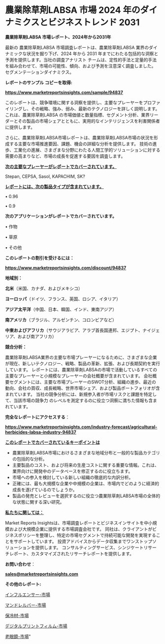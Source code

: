 # 農業除草剤LABSA 市場 2024 年のダイナミクスとビジネストレンド 2031

<strong>農業除草剤LABSA 市場レポート、2024年から2031年</strong>

最新の 農業除草剤LABSA 市場調査レポートは、農業除草剤LABSA 業界のダイナミックな状況を掘り下げ、2024 年から 2031 年までにわたる包括的な洞察と予測を提供します。当社の調査アナリスト チームは、定性的手法と定量的手法を組み合わせて、市場の可能性、傾向、および予測を注意深く調査しました。 セグメンテーションダイナミクス。



<strong>レポートのサンプル コピーを取得:</strong> <a href=https://www.marketreportsinsights.com/sample/94837>

<strong><u>https://www.marketreportsinsights.com/sample/94837</u></strong></a>

このレポートは、競争環境に関する洞察を提供し、主要なプレーヤーをプロファイリングし、その戦略、強み、弱み、最新のテクノロジーを詳しく説明します。 これは、農業除草剤LABSA の市場価値と数量指標、セグメント分析、業界リーダーとその製品の市場シェアとともに、実用的なインテリジェンスを利害関係者に提供します。

さらに、農業除草剤LABSA市場レポートは、農業除草剤LABSA市場の状況を形成する主要な市場推進要因、課題、機会の詳細な分析を提供します。 技術の進歩、工業化の進展、さまざまな分野にわたる人間工学的ソリューションに対する需要の高まりなど、市場の成長を促進する要因を調査します。



<strong><u>次の主要なプレーヤーがレポートでカバーされています。</u></strong>

Stepan, CEPSA, Sasol, KAPACHIM, SK?



<strong><u><b>レポートには、次の製品タイプが含まれています。</b></u></strong>

• 0.96

•  0.9



<strong><b>次のアプリケーションがレポートでカバーされています。</b></strong>

• 作物

• 草原

• その他



<strong><b>このレポートの割引を受けるには：</b></strong><a href=https://www.marketreportsinsights.com/discount/94837>

<strong><u>https://www.marketreportsinsights.com/discount/94837</u></strong></a>



<strong>地域別：</strong>



<strong>北米</strong>（米国、カナダ、およびメキシコ）



<strong>ヨーロッパ</strong>（ドイツ、フランス、英国、ロシア、イタリア）



<strong>アジア太平洋</strong>（中国、日本、韓国、インド、東南アジア）



<strong>南アメリカ</strong>（ブラジル、アルゼンチン、コロンビアなど）



<strong>中東およびアフリカ</strong>（サウジアラビア、アラブ首長国連邦、エジプト、ナイジェリア、および南アフリカ）



<strong>競合分析：</strong>

農業除草剤LABSA業界の主要な市場プレーヤーになるために、さまざまな企業が現在、新しいテクノロジー、戦略、製品の革新、拡張、および長期契約を実行しています。 レポートには、農業除草剤LABSAの市場で活動しているすべての主要なプレーヤーと小規模なプレーヤーの会社概要が含まれています。 会社概要セグメントには、主要な市場プレーヤーのSWOT分析、組織の進歩、最近の動向、会社の買収、成長戦略、世界市場シェア、および製品ポートフォリオが含まれています。 当社の競争分析には、新規参入者が市場リスクと課題を特定して、当該市場の競争力 のレベルを測定するのに役立つ洞察に満ちた情報も含まれています。



<strong>完全なレポートにアクセスする</strong>：

<a href=https://www.marketreportsinsights.com/industry-forecast/agricultural-herbicides-labsa-industry-94837>

<strong><u>https://www.marketreportsinsights.com/industry-forecast/agricultural-herbicides-labsa-industry-94837</u></strong></a>



<strong><u><b>このレポートでカバーされているキーポイントは</b></u></strong>
<ul>
  <li>農業除草剤LABSA市場におけるさまざまな地域分布と一般的な製品カテゴリの包括的な分析。</li>
  <li>主要製品のコスト、および将来の生産コストに関する重要な情報。これは、業界向けに開発中のデータベースを修正するのに役立ちます。</li>
  <li>市場への参入を検討している新しい組織の徹底的な内訳分析。</li>
  <li>正確には、最も大規模な企業や中規模の企業は、市場内でどのように経済的成長を遂げているのでしょうか。</li>
  <li>製品の発売とレビューを選択するのに役立つ農業除草剤LABSA市場の全体的な状態に関する深い研究。</li>
</ul>


<strong><u><b>私たちに関しては：</b></u></strong>

Market Reports Insightsは、市場調査レポートとビジネスインサイトを中小規模および大規模企業に提供する市場調査会社です。 同社は、クライアントがビジネスポリシーを整理し、特定の市場セグメントで持続可能な開発を実現することをサポートしています。 投資アドバイスからデータ収集までワンストップソリューションを提供します。 コンサルティングサービス、シンジケートリサーチレポート、カスタマイズされたリサーチレポートを提供します。



<strong><b>お問い合わせ</b></strong>：

<a href=mailto:sales@marketreportsinsights.com>

<strong><u>sales@marketreportsinsights.com</u></strong></a>



<strong>その他のレポート:</strong>

<a href=https://www.linkedin.com/pulse/インフルエンサー-市場-2023-総合分析と事業成長戦略-2030-data-dive-discoveries-24-analysis-xdbqf/>インフルエンサー-市場</a>

<a href=https://www.linkedin.com/pulse/マンドレルバー-市場-2023-収益と成長ドライバー-2030-analytics-achievers-24-analysis-joszf/>マンドレルバー-市場</a>

<a href=https://www.linkedin.com/pulse/保冷材-市場-2023-競争分析と事業成長-2030-analytics-achievers-24-analysis-kqdrf/>保冷材-市場</a>

<a href=https://www.linkedin.com/pulse/デジタルプリントフィルム-市場-2023-新興市場-将来の動向と市場需要-2030-tiv8f/>デジタルプリントフィルム-市場</a>

<a href=https://www.linkedin.com/pulse/老眼鏡-市場-2023-最新の-cagr-および成長分析-2030-hiolf/>老眼鏡-市場</a>"
